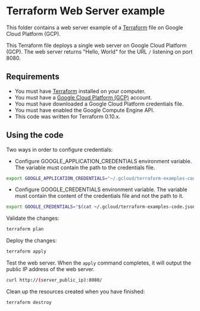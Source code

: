 # Terraform Web Server example

This folder contains a web server example of a [Terraform](https://www.terraform.io/) file on Google Cloud Platform (GCP).

This Terraform file deploys a single web server on Google Cloud Platform (GCP). The web server returns "Hello, World" for the URL `/` listening on port 8080.

## Requirements

* You must have [Terraform](https://www.terraform.io/) installed on your computer.
* You must have a [Google Cloud Platform (GCP)](https://cloud.google.com/) account.
* You must have downloaded a Google Cloud Platform credentials file.
* You must have enabled the Google Compute Engine API.
* This code was written for Terraform 0.10.x.

## Using the code

Two ways in order to configure credentials:

* Configure GOOGLE_APPLICATION_CREDENTIALS environment variable. The variable must contain the path to the credentials file.

```bash
export GOOGLE_APPLICATION_CREDENTIALS="~/.gcloud/terraform-examples-code.json"
```

* Configure GOOGLE_CREDENTIALS environment variable. The variable must contain the content of the credentials file and not the path to it.

```bash
export GOOGLE_CREDENTIALS="$(cat ~/.gcloud/terraform-examples-code.json)"
```

Validate the changes:

```bash
terraform plan
```

Deploy the changes:

```bash
terraform apply
```

Test the web server. When the `apply` command completes, it will output the public IP address of the web server.

```bash
curl http://(server_public_ip):8080/
```

Clean up the resources created when you have finished:

```bash
terraform destroy
```